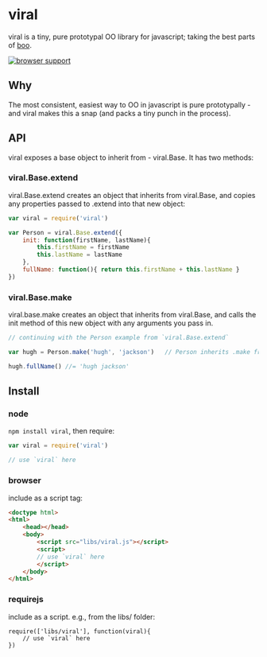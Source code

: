 # viral

viral is a tiny, pure prototypal OO library for javascript; taking the best parts of [boo](https://github.com/killdream/boo).

[![browser support](https://ci.testling.com/hughfdjackson/immutable.png)](https://ci.testling.com/hughfdjackson/viral)

## Why

The most consistent, easiest way to OO in javascript is pure prototypally - and viral makes this a snap (and packs a tiny punch in the process).

## API

viral exposes a base object to inherit from - viral.Base.  It has two methods:

### viral.Base.extend

viral.Base.extend creates an object that inherits from viral.Base, and copies any
properties passed to .extend into that new object:

```javascript
var viral = require('viral')

var Person = viral.Base.extend({
	init: function(firstName, lastName){
		this.firstName = firstName
		this.lastName = lastName
	},
	fullName: function(){ return this.firstName + this.lastName }
})
```

### viral.Base.make

viral.base.make creates an object that inherits from viral.Base, and calls the init method
of this new object with any arguments you pass in.


```javascript
// continuing with the Person example from `viral.Base.extend`

var hugh = Person.make('hugh', 'jackson')   // Person inherits .make from viral.Base

hugh.fullName() //= 'hugh jackson'
```

## Install

### node

`npm install viral`, then require:

```javascript
var viral = require('viral')

// use `viral` here
```

### browser

include as a script tag:

```html
<doctype html>
<html>
	<head></head>
	<body>
		<script src="libs/viral.js"></script>
		<script>
		// use `viral` here
		</script>
	</body>
</html>
```

### requirejs

include as a script.  e.g., from the libs/ folder:

```javscript
require(['libs/viral'], function(viral){
	// use `viral` here
})
```
